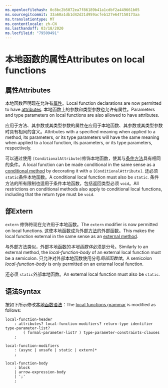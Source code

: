 ```yaml
---
ms.openlocfilehash: 0c8bc2b5072ea7f86189b41a1cdbf2a449661b05
ms.sourcegitcommit: 33a60a1db1d42d21d959acfeb127e647150173aa
ms.translationtype: MT
ms.contentlocale: zh-CN
ms.lasthandoff: 03/18/2020
ms.locfileid: "79509491"
---
```

# <a name="attributes-on-local-functions"></a><span data-ttu-id="cb284-101">本地函数的属性</span><span class="sxs-lookup"><span data-stu-id="cb284-101">Attributes on local functions</span></span>

## <a name="attributes"></a><span data-ttu-id="cb284-102">属性</span><span class="sxs-lookup"><span data-stu-id="cb284-102">Attributes</span></span>

<span data-ttu-id="cb284-103">本地函数声明现在允许有[属性](../spec/attributes.md)。</span><span class="sxs-lookup"><span data-stu-id="cb284-103">Local function declarations are now permitted to have [attributes](../spec/attributes.md).</span></span> <span data-ttu-id="cb284-104">本地函数上的参数和类型参数也允许有属性。</span><span class="sxs-lookup"><span data-stu-id="cb284-104">Parameters and type parameters on local functions are also allowed to have attributes.</span></span>

<span data-ttu-id="cb284-105">应用于方法、其参数或其类型参数的属性在应用于本地函数、其参数或其类型参数时具有相同的含义。</span><span class="sxs-lookup"><span data-stu-id="cb284-105">Attributes with a specified meaning when applied to a method, its parameters, or its type parameters will have the same meaning when applied to a local function, its parameters, or its type parameters, respectively.</span></span>

<span data-ttu-id="cb284-106">可以通过使用 `[ConditionalAttribute]`修饰本地函数，使其与[条件方法](../spec/attributes.md#the-conditional-attribute)具有相同的条件。</span><span class="sxs-lookup"><span data-stu-id="cb284-106">A local function can be made conditional in the same sense as a [conditional method](../spec/attributes.md#the-conditional-attribute) by decorating it with a `[ConditionalAttribute]`.</span></span> <span data-ttu-id="cb284-107">还必须 `static`条件本地函数。</span><span class="sxs-lookup"><span data-stu-id="cb284-107">A conditional local function must also be `static`.</span></span> <span data-ttu-id="cb284-108">条件方法的所有限制也适用于条件本地函数，包括返回类型必须 `void`。</span><span class="sxs-lookup"><span data-stu-id="cb284-108">All restrictions on conditional methods also apply to conditional local functions, including that the return type must be `void`.</span></span>

## <a name="extern"></a><span data-ttu-id="cb284-109">部</span><span class="sxs-lookup"><span data-stu-id="cb284-109">Extern</span></span>

<span data-ttu-id="cb284-110">`extern` 修饰符现在允许用于本地函数。</span><span class="sxs-lookup"><span data-stu-id="cb284-110">The `extern` modifier is now permitted on local functions.</span></span> <span data-ttu-id="cb284-111">这使本地函数成为外部[方法](../spec/classes.md#external-methods)的外部函数。</span><span class="sxs-lookup"><span data-stu-id="cb284-111">This makes the local function external in the same sense as an [external method](../spec/classes.md#external-methods).</span></span>

<span data-ttu-id="cb284-112">与外部方法类似，外部本地函数的*本地函数体*必须是分号。</span><span class="sxs-lookup"><span data-stu-id="cb284-112">Similarly to an external method, the *local-function-body* of an external local function must be a semicolon.</span></span> <span data-ttu-id="cb284-113">只允许对外部本地函数使用分号*局部函数体*。</span><span class="sxs-lookup"><span data-stu-id="cb284-113">A semicolon *local-function-body* is only permitted on an external local function.</span></span> 

<span data-ttu-id="cb284-114">还必须 `static`外部本地函数。</span><span class="sxs-lookup"><span data-stu-id="cb284-114">An external local function must also be `static`.</span></span>

## <a name="syntax"></a><span data-ttu-id="cb284-115">语法</span><span class="sxs-lookup"><span data-stu-id="cb284-115">Syntax</span></span>

<span data-ttu-id="cb284-116">按如下所示修改[本地函数语法](csharp-7.0/local-functions.md#syntax-grammar)：</span><span class="sxs-lookup"><span data-stu-id="cb284-116">The [local functions grammar](csharp-7.0/local-functions.md#syntax-grammar) is modified as follows:</span></span>
```
local-function-header
    : attributes? local-function-modifiers? return-type identifier type-parameter-list?
        ( formal-parameter-list? ) type-parameter-constraints-clauses
    ;

local-function-modifiers
    : (async | unsafe | static | extern)*
    ;

local-function-body
    : block
    | arrow-expression-body
    | ';'
    ;
```
